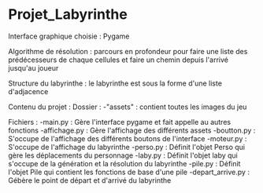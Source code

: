 # Projet_Labyrinthe


Interface graphique choisie : Pygame

Algorithme de résolution : parcours en profondeur pour faire une liste des prédécesseurs de chaque cellules et faire un chemin depuis l'arrivé jusqu'au joueur

Structure du labyrinthe : le labyrinthe est sous la forme d'une liste d'adjacence


Contenu du projet :
Dossier : 
  -"assets" : contient toutes les images du jeu

Fichiers : 
  -main.py : Gère l'interface pygame et fait appelle au autres fonctions
  -affichage.py : Gère l'affichage des différents assets 
  -boutton.py : S'occupe de l'affichage des différents boutons de l'interface
  -moteur.py : S'occupe de l'affichage du labyrinthe
  -perso.py : Définit l'objet Perso qui gère les déplacements du personnage
  -laby.py : Définit l'objet laby qui s'occupe de la génération et la résolution du labyrinthe
  -pile.py : Définit l'objet Pile qui contient les fonctions de base d'une pile 
  -depart_arrive.py : Gébère le point de départ et d'arrivé du labyrinthe
